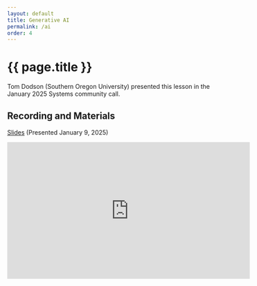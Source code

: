 ```yaml
---
layout: default
title: Generative AI
permalink: /ai
order: 4
---
```


# {{ page.title }}

Tom Dodson (Southern Oregon University) presented this lesson in the January 2025 Systems community call.

## Recording and Materials

[Slides](https://docs.google.com/presentation/d/1uVyrS0hE-TmV7jEAb69vBgV8OxoiLBs9/edit?usp=drive_link&ouid=111352999738535557369&rtpof=true&sd=true) (Presented January 9, 2025)

<iframe width="560" height="315" src="https://www.youtube.com/embed/guoBeWsSbp8?si=khCpIdmqt2s4hiKE" title="YouTube video player" frameborder="0" allow="accelerometer; autoplay; clipboard-write; encrypted-media; gyroscope; picture-in-picture; web-share" referrerpolicy="strict-origin-when-cross-origin" allowfullscreen></iframe>
